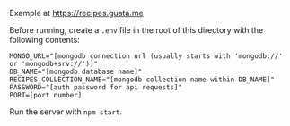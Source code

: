 Example at https://recipes.guata.me

Before running, create a `.env` file in the root of this directory with the following contents:

```
MONGO_URL="[mongodb connection url (usually starts with 'mongodb://' or 'mongodb+srv://')]"
DB_NAME="[mongodb database name]"
RECIPES_COLLECTION_NAME="[mongodb collection name within DB_NAME]"
PASSWORD="[auth password for api requests]"
PORT=[port number]
```

Run the server with `npm start`.
